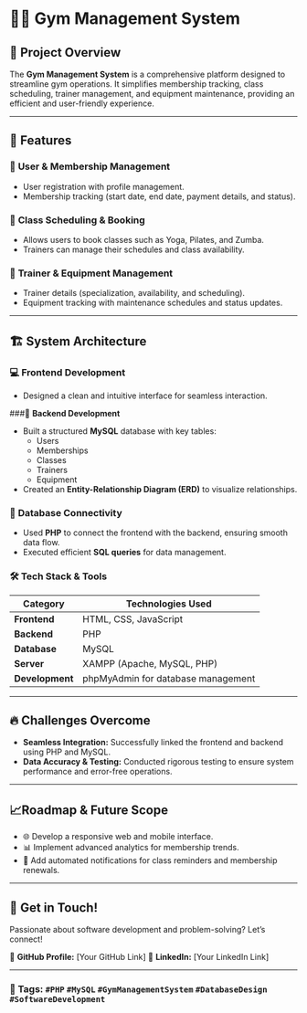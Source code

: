 # 🏋️‍♂️ Gym Management System

## 🚀 Project Overview

The **Gym Management System** is a comprehensive platform designed to streamline gym operations. It simplifies membership tracking, class scheduling, trainer management, and equipment maintenance, providing an efficient and user-friendly experience.

---

## 🌟 Features

### 🔹 **User & Membership Management**
- User registration with profile management.
- Membership tracking (start date, end date, payment details, and status).

### 🔸 **Class Scheduling & Booking**
- Allows users to book classes such as Yoga, Pilates, and Zumba.
- Trainers can manage their schedules and class availability.

### 🔹 **Trainer & Equipment Management**
- Trainer details (specialization, availability, and scheduling).
- Equipment tracking with maintenance schedules and status updates.

---

## 🏗️ System Architecture

### 💻 **Frontend Development**
- Designed a clean and intuitive interface for seamless interaction.

###🔧 **Backend Development**
- Built a structured **MySQL** database with key tables:
  - Users
  - Memberships
  - Classes
  - Trainers
  - Equipment
- Created an **Entity-Relationship Diagram (ERD)** to visualize relationships.

### 🔗 **Database Connectivity**
- Used **PHP** to connect the frontend with the backend, ensuring smooth data flow.
- Executed efficient **SQL queries** for data management.

### 🛠 **Tech Stack & Tools**
| **Category**    | **Technologies Used**          |
|----------------|--------------------------------|
| **Frontend**   | HTML, CSS, JavaScript         |
| **Backend**    | PHP                            |
| **Database**   | MySQL                          |
| **Server**     | XAMPP (Apache, MySQL, PHP)    |
| **Development**| phpMyAdmin for database management |

---

## 🔥 Challenges Overcome
- **Seamless Integration:** Successfully linked the frontend and backend using PHP and MySQL.
- **Data Accuracy & Testing:** Conducted rigorous testing to ensure system performance and error-free operations.

---

## 📈Roadmap & Future Scope
- 🌐 Develop a responsive web and mobile interface.
- 📊 Implement advanced analytics for membership trends.
- 🔔 Add automated notifications for class reminders and membership renewals.

---

## 🤝 Get in Touch!
Passionate about software development and problem-solving? Let’s connect!

🔗 **GitHub Profile:** [Your GitHub Link]
🔗 **LinkedIn:** [Your LinkedIn Link]

---

### 🔖 Tags: `#PHP` `#MySQL` `#GymManagementSystem` `#DatabaseDesign` `#SoftwareDevelopment`


